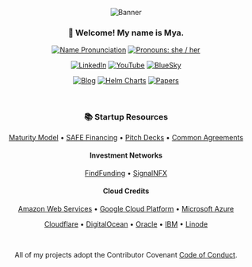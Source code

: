 <div align="center">

![Banner](https://mya.sh/img/banner.png)

### 👋 Welcome! My name is Mya.

[![Name Pronunciation][]](https://www.google.com/search?q=pronunciation+maya)
[![Pronouns: she / her][]](https://pronoun.is/she)

[![LinkedIn][]](https://linkedin.com/in/mjpitz)
[![YouTube][]](https://www.youtube.com/@Ms-Mya-Dev)
[![BlueSky][]](https://bsky.app/profile/mya.sh)

[![Blog][]](https://mya.sh/blog/)
[![Helm Charts][]](https://mya.sh/charts/)
[![Papers][]](https://mya.sh/papers/)

[Name Pronunciation]: https://img.shields.io/badge/Pronunciation%20%F0%9F%94%88-mai·uh-pink?style=for-the-badge&labelColor=silver
[Pronouns: she / her]: https://img.shields.io/badge/Pronouns-she%2Fher-pink?style=for-the-badge&labelColor=silver
[LinkedIn]: https://img.shields.io/badge/-Linked%20In-gray?style=for-the-badge&logo=linkedin
[YouTube]: https://img.shields.io/badge/-youtube-gray?style=for-the-badge&logo=youtube
[BlueSky]: https://img.shields.io/badge/-BlueSky-gray?style=for-the-badge&logo=bluesky
[Blog]: https://img.shields.io/badge/-blog-silver?style=for-the-badge
[Helm Charts]: https://img.shields.io/badge/-helm_charts-silver?style=for-the-badge
[Papers]: https://img.shields.io/badge/-papers-silver?style=for-the-badge

<br/>

### 📚 Startup Resources

[Maturity Model](https://docs.google.com/spreadsheets/d/1uggl4JpiBKqJ0tNpMBYaJ762HNQHmxyBB0QgI1UWCKU) •
[SAFE Financing](https://www.ycombinator.com/documents) •
[Pitch Decks](https://www.reddit.com/r/nocode/comments/wbscek/anyone_know_of_a_free_resource_of_a_collection_of/) •
[Common Agreements](https://github.com/CommonPaper)

#### Investment Networks

[FindFunding](https://findfunding.vc/) •
[SignalNFX](https://signal.nfx.com/)

#### Cloud Credits

[Amazon Web Services](https://aws.amazon.com/startups) •
[Google Cloud Platform](https://cloud.google.com/startup/apply) •
[Microsoft Azure](https://www.microsoft.com/en-us/startups)

[Cloudflare](https://www.cloudflare.com/forstartups/) •
[DigitalOcean](https://www.digitalocean.com/hatch) •
[Oracle](https://www.oracle.com/cloud/oracle-for-startups/) •
[IBM](https://developer.ibm.com/startups/) •
[Linode](https://www.linode.com/linode-for-startups/)

<br/>

All of my projects adopt the Contributor Covenant [Code of Conduct](https://github.com/mjpitz/mjpitz/blob/main/CODE_OF_CONDUCT.md).

<br/>

</div>
